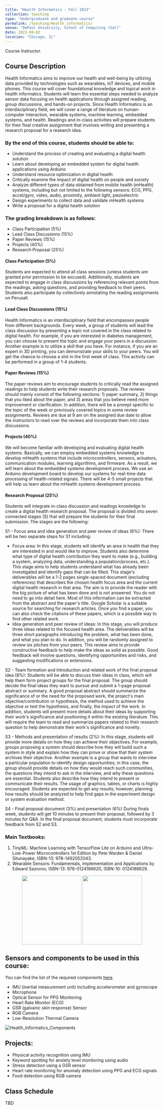 ```yaml
---
title: "Health Informatics - Fall 2023"
collection: teaching
type: "Undergraduate and graduate course"
permalink: /teaching/Health_informatics/
venue: "DePaul University, School of Computing (SoC)"
date: 2023-09-02
location: "Chicago, IL"
---
```

 Course Instructor.


## Course Description

Health Informatics aims to improve our health and well-being by utilizing data provided by technologies such as wearables, IoT devices, and mobile phones. This course will cover foundational knowledge and topical work in health informatics. Students will learn the essential steps needed to analyze sensor data focusing on health applications through assigned reading, group discussions, and hands-on projects. Since Health Informatics is an interdisciplinary field, we will cover a range of literature on human-computer interaction, wearable systems, machine learning, embedded systems, and health. Readings and in-class activities will prepare students for their final creative assignment that involves writing and presenting a research proposal for a research idea.

 

### By the end of this course, students should be able to:

- Understand the process of creating and evaluating a digital health solution 
- Learn about developing an embedded system for digital health applications using Arduino
- Understand resource optimization in digital health
- Critically examine the impact of digital health on people and society
- Analyze different types of data obtained from mobile health (mHealth) systems, including but not limited to the following sensors: ECG, PPG, accel/gyro, video, audio, proximity, ambient light, piezoelectric
- Design experiments to collect data and validate mHealth systems
- Write a proposal for a digital health solution


### The grading breakdown is as follows:

- Class Participation (5%)
- Lead Class Discussions (15%)
- Paper Reviews (15%)
- Projects (40%)
- Research Proposal (25%)
 
#### Class Participation (5%)
Students are expected to attend all class sessions (unless students are granted prior permission to be excused). Additionally, students are expected to engage in class discussions by referencing relevant points from the readings, asking questions, and providing feedback to their peers. Students also participate by collectively annotating the reading assignments on Perusall.

#### Lead Class Discussions (15%)
Health Informatics is an interdisciplinary field that encompasses people from different backgrounds. Every week, a group of students will lead the class discussion by presenting a topic not covered in the class related to digital health. For example, if you are interested in diabetes management, you can choose to present the topic and engage your peers in a discussion. Another example is to utilize a skill that you have. For instance, if you are an expert in 3D printing, you can demonstrate your skills to your peers. You will get the chance to choose a slot in the first week of class. This activity can be performed in a group of 1-4 students. 

#### Paper Reviews (15%)
The paper reviews aim to encourage students to critically read the assigned readings to help students write their research proposals. The reviews should mainly consist of the following sections: 1) paper summary, 2) things that you liked about the paper, and 3) areas that you believe need more improvement or clarification. In addition, there will be a prompt specific to the topic of the week or previously covered topics in some review assignments. Reviews are due at 9 am on the assigned due date to allow the instructors to read over the reviews and incorporate them into class discussions.

#### Projects (40%)
We will become familiar with developing and evaluating digital health systems. Basically, we can employ embedded systems knowledge to develop mHealth systems that include microcontrollers, sensors, actuators, communication modules, learning algorithms, and firmware. As a result, we will learn about the embedded systems development process. We use an Arduino development board to develop our systems for real-time data processing of health-related signals. There will be 4-5 small projects that will help us learn about the mHealth systems development process.

#### Research Proposal (25%)
Students will integrate in-class discussion and readings knowledge to create a digital health research proposal. The proposal is divided into seven connected stages (S) that will prepare the students for their final submission. The stages are the following:

S1 - Focus area and idea generation and peer review of ideas (6%): There will be two separate steps for S1 including: 
-	Focus area: In this stage, students will identify an area in health that they are interested in and would like to improve. Students also determine what type of digital health contribution they want to make (e.g., building a system, analyzing data, understanding a population/process, etc.). This stage aims to help students understand what has already been investigated and identify gaps that can be filled. This stage's deliverables will be a 1-2 pages single-spaced document (excluding references) that describes the chosen health focus area and the current digital health research in that area. The aim is to provide the reader with the big picture of what has been done and is not answered. You do not need to go into detail here. Most of this information can be extracted from the abstract and the paper's title. Google Scholar is a suitable source for searching for research articles. Once you find a paper, you can also check the citations of these papers, which is a possible way to find other related work.
-	Idea generation and peer review of ideas: In this stage, you will produce three ideas related to the focused health area. The deliverables will be three short paragraphs introducing the problem, what has been done, and what you plan to do. In addition, you will be randomly assigned to review six pitches from your peers. This review aims to provide constructive feedback to help make the ideas as solid as possible. Good feedback will involve questions, identifying opportunities and risks, and suggesting modifications or extensions. 

S2 - Team formation and Introduction and related work of the final proposal idea (8%): Students will be able to discuss their ideas in class, which will help them form project groups for the final proposal. The group should decide the final ideas they want to pursue and submit a 1-page proposal abstract or summary. A good proposal abstract should summarize the significance of or the need for the proposed work, the project's main objective/contribution or hypothesis, the method used to achieve the objective or test the hypothesis, and finally, the impact of the work. In addition, students will present more details about their ideas by supporting their work's significance and positioning it within the existing literature. This will require the team to read and summarize papers related to their research question to help demonstrate their work's significance and novelty. 

S3 - Methods and presentation of results (2%): In this stage, students will provide more details on how they can achieve their objectives. For example, groups proposing a system should describe how they will build such a system in style and explain how they can prove or show that their system archives their objective. Another example is a group that wants to interview a particular population to identify design opportunities; in this case, the group should provide details on how they would reach such communities, the questions they intend to ask in the interview, and why these questions are essential. Students also describe how they intend to present or communicate their results. The usage of graphics, tables, or charts is highly encouraged. Students are expected to get any results; however, planning how results should be analyzed to help find gaps in the experiment design or system evaluation method.

S4 - Final proposal document (3%) and presentation (6%) During finals week, students will get 10 minutes to present their proposal, followed by 3 minutes for Q&A. In the final proposal document, students must incorporate feedback from S2 and S3.


### Main Textbooks:

 1. TinyML: Machine Learning with TensorFlow Lite on Arduino and Ultra-Low-Power Microcontrollers 1st Edition by Pete Warden & Daniel Situnayake, ISBN-13: 978-1492052043.
 2. Wearable Sensors: Fundamentals, Implementation and Applications by Edward Sazonov, ISBN-13: 978-0124186620, ISBN-10: 0124186629.


<p align="center">
    <img width="195" height="225" src="https://user-images.githubusercontent.com/45086751/148846027-b8aa08c5-b559-437e-a9b9-c487842d17c0.png">    
    <img width="195" height="225" src="https://user-images.githubusercontent.com/45086751/210087355-68caa20b-eba3-45fc-b35a-04060de3b037.png">
</p>
 
  
## Sensors and components to be used in this course:

You can find the list of the required components [here](https://www.digikey.com/en/mylists/list/Y0JR36UQGA).
 
- IMU (inertial measurement unit) including accelerometer and gyroscope
- Microphone
- Optical Sensor for PPG Monitoring
- Heart Rate Monitor (ECG)
- GSR (galvanic skin response) Sensor
- RGB Camera
- Low-Resolution Thermal Camera
 
![Health_Informatics_Components](https://github.com/mahdipedro/mahdipedro.github.io/assets/45086751/7117ab29-7c2b-4d84-b990-6506f52a46a2)

## Projects:
- Physical activity recognition using IMU
- Keyword spotting for anxiety level monitoring using audio
- Stress detection using a GSR sensor
- Heart rate monitoring for anomaly detection using PPG and ECG signals
- Food detection using RGB camera 

## Class Schedule 
TBD
